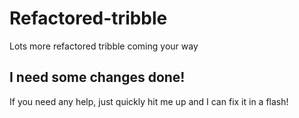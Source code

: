 # Refactored-tribble

Lots more refactored tribble coming your way

## I need some changes done!

If you need any help, just quickly hit me up and I can fix it in a flash!
